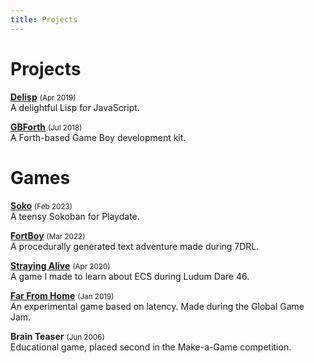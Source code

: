 ```yaml
---
title: Projects
---
```


# Projects

**[Delisp](https://delisp.org)** <small>(Apr 2019)</small>\
A delightful Lisp for JavaScript.

**[GBForth](https://gbforth.org)** <small>(Jul 2018)</small>\
A Forth-based Game Boy development kit.

# Games

**[Soko](https://tkers.itch.io/soko)** <small>(Feb 2023)</small>\
A teensy Sokoban for Playdate.

**[FortBoy](https://tkers.itch.io/fortboy)** <small>(Mar 2022)</small>\
A procedurally generated text adventure made during 7DRL.

**[Straying Alive](https://tkers.dev/straying-alive)** <small>(Apr 2020)</small>\
A game I made to learn about ECS during Ludum Dare 46.

**[Far From Home](https://github.com/tkers/farfromhome)** <small>(Jan 2019)</small>\
An experimental game based on latency. Made during the Global Game Jam.

**Brain Teaser** <small>(Jun 2006)</small>\
Educational game, placed second in the Make-a-Game competition.

